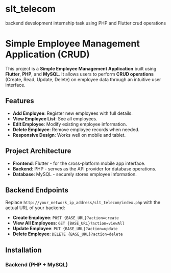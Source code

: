 # slt_telecom
backend development internship task using PHP and Flutter crud operations
# Simple Employee Management Application (CRUD)

This project is a **Simple Employee Management Application** built using **Flutter**, **PHP**, and **MySQL**. It allows users to perform **CRUD operations** (Create, Read, Update, Delete) on employee data through an intuitive user interface.

## Features

- **Add Employee**: Register new employees with full details.
- **View Employee List**: See all employees.
- **Edit Employee**: Modify existing employee information.
- **Delete Employee**: Remove employee records when needed.
- **Responsive Design**: Works well on mobile and tablet.

## Project Architecture

- **Frontend**: Flutter - for the cross-platform mobile app interface.
- **Backend**: PHP - serves as the API provider for database operations.
- **Database**: MySQL - securely stores employee information.

## Backend Endpoints

Replace `http://your_network_ip_address/slt_telecom/index.php` with the actual URL of your backend:

- **Create Employee**: `POST {BASE_URL}?action=create`
- **View All Employees**: `GET {BASE_URL}?action=viewAll`
- **Update Employee**: `PUT {BASE_URL}?action=update`
- **Delete Employee**: `DELETE {BASE_URL}?action=delete`

## Installation

### Backend (PHP + MySQL)

